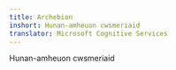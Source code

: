 ```yaml
---
title: Archebion
inshort: Hunan-amheuon cwsmeriaid
translator: Microsoft Cognitive Services
---
```


Hunan-amheuon cwsmeriaid


